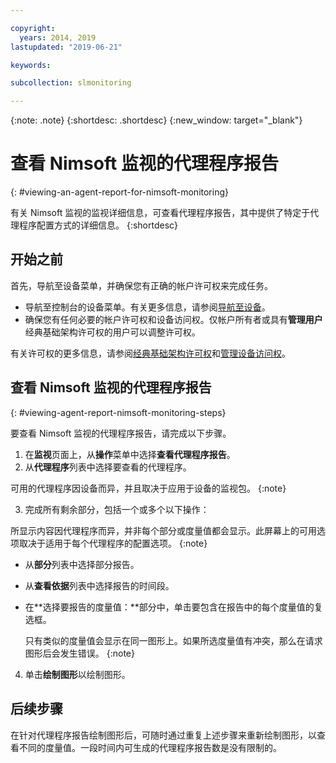 ```yaml
---

copyright:
  years: 2014, 2019
lastupdated: "2019-06-21"

keywords:

subcollection: slmonitoring

---
```


{:note: .note}
{:shortdesc: .shortdesc}
{:new_window: target="_blank"}

# 查看 Nimsoft 监视的代理程序报告
{: #viewing-an-agent-report-for-nimsoft-monitoring}

有关 Nimsoft 监视的监视详细信息，可查看代理程序报告，其中提供了特定于代理程序配置方式的详细信息。
{:shortdesc}

## 开始之前
首先，导航至设备菜单，并确保您有正确的帐户许可权来完成任务。

* 导航至控制台的设备菜单。有关更多信息，请参阅[导航至设备](/docs/infrastructure/SLmonitoring?topic=virtual-servers-navigating-devices)。
* 确保您有任何必要的帐户许可权和设备访问权。仅帐户所有者或具有**管理用户**经典基础架构许可权的用户可以调整许可权。

有关许可权的更多信息，请参阅[经典基础架构许可权](/docs/iam?topic=iam-infrapermission#infrapermission)和[管理设备访问权](/docs/vsi?topic=virtual-servers-managing-device-access)。

## 查看 Nimsoft 监视的代理程序报告
{: #viewing-agent-report-nimsoft-monitoring-steps}

要查看 Nimsoft 监视的代理程序报告，请完成以下步骤。

1. 在**监视**页面上，从**操作**菜单中选择**查看代理程序报告**。
2. 从**代理程序**列表中选择要查看的代理程序。

  可用的代理程序因设备而异，并且取决于应用于设备的监视包。
  {:note}
  
3. 完成所有剩余部分，包括一个或多个以下操作：

  所显示内容因代理程序而异，并非每个部分或度量值都会显示。此屏幕上的可用选项取决于适用于每个代理程序的配置选项。
  {:note}
  
  * 从**部分**列表中选择部分报告。
  * 从**查看依据**列表中选择报告的时间段。
  * 在**选择要报告的度量值：**部分中，单击要包含在报告中的每个度量值的复选框。
    
    只有类似的度量值会显示在同一图形上。如果所选度量值有冲突，那么在请求图形后会发生错误。
    {:note}
4. 单击**绘制图形**以绘制图形。

## 后续步骤

在针对代理程序报告绘制图形后，可随时通过重复上述步骤来重新绘制图形，以查看不同的度量值。一段时间内可生成的代理程序报告数是没有限制的。
